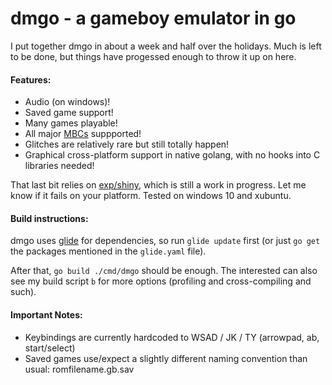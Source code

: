 # dmgo - a gameboy emulator in go

I put together dmgo in about a week and half over the holidays. Much is left to be done, but things have progessed enough to throw it up on here.

#### Features:
 * Audio (on windows)!
 * Saved game support!
 * Many games playable!
 * All major [MBCs](http://gbdev.gg8.se/wiki/articles/Memory_Bank_Controllers) suppported!
 * Glitches are relatively rare but still totally happen!
 * Graphical cross-platform support in native golang, with no hooks into C libraries needed!

That last bit relies on [exp/shiny](https://github.com/golang/exp/tree/master/shiny), which is still a work in progress. Let me know if it fails on your platform.
Tested on windows 10 and xubuntu.

#### Build instructions:

dmgo uses [glide](https://github.com/Masterminds/glide) for dependencies, so run `glide update` first (or just `go get` the packages mentioned in the `glide.yaml` file).

After that, `go build ./cmd/dmgo` should be enough. The interested can also see my build script `b` for more options (profiling and cross-compiling and such).

#### Important Notes:

 * Keybindings are currently hardcoded to WSAD / JK / TY (arrowpad, ab, start/select)
 * Saved games use/expect a slightly different naming convention than usual: romfilename.gb.sav

